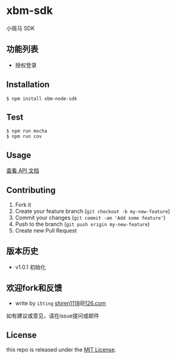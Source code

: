 # xbm-sdk

小斑马 SDK

## 功能列表

-   授权登录

## Installation

```
$ npm install xbm-node-sdk
```

## Test

```
$ npm run mocha
$ npm run cov
```

## Usage

[查看 API 文档](http://aircos.github.io/xbm-node-sdk/api.html)

## Contributing

1. Fork it
2. Create your feature branch (`git checkout -b my-new-feature`)
3. Commit your changes (`git commit -am 'Add some feature'`)
4. Push to the branch (`git push origin my-new-feature`)
5. Create new Pull Request

## 版本历史

- v1.0.1 初始化

## 欢迎fork和反馈

- write by `i5ting` shiren1118@126.com

如有建议或意见，请在issue提问或邮件

## License

this repo is released under the [MIT License](http://www.opensource.org/licenses/MIT).